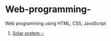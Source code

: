 # Web-programming-
Web programming using HTML, CSS, JavaScript 
<br>
1. <a href="Solar system.html - Google Chrome 2024-03-31 18-28-29.mp4">Solar system :-</a>
</br>
